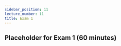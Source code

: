 ```yaml
---
sidebar_position: 11
lecture_number: 11
title: Exam 1
---
```


## Placeholder for Exam 1 (60 minutes)